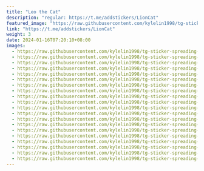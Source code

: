 ```yaml
---
title: "Leo the Cat"
description: "regular: https://t.me/addstickers/LionCat"
featured_image: "https://raw.githubusercontent.com/kylelin1998/tg-sticker-spreading-worldwide-images/main/img/222ba791-d784-4d3d-8160-ec2fc21f9c3a.jpg"
link: "https://t.me/addstickers/LionCat"
weight: 3
date: 2024-01-16T07:20:10+08:00
images:
  - https://raw.githubusercontent.com/kylelin1998/tg-sticker-spreading-worldwide-images/main/img/222ba791-d784-4d3d-8160-ec2fc21f9c3a.jpg
  - https://raw.githubusercontent.com/kylelin1998/tg-sticker-spreading-worldwide-images/main/img/d7c86be7-8190-4572-a784-b1253eaa7536.jpg
  - https://raw.githubusercontent.com/kylelin1998/tg-sticker-spreading-worldwide-images/main/img/316408cf-46c2-49bb-8d2c-15d9361e7e75.jpg
  - https://raw.githubusercontent.com/kylelin1998/tg-sticker-spreading-worldwide-images/main/img/16a942ac-83c3-477b-b8bd-1c61970c392f.jpg
  - https://raw.githubusercontent.com/kylelin1998/tg-sticker-spreading-worldwide-images/main/img/f2aaf63a-89f4-42d1-9380-e717e43caeff.jpg
  - https://raw.githubusercontent.com/kylelin1998/tg-sticker-spreading-worldwide-images/main/img/479655bf-4cfc-4a6d-ad93-6cb76fb4b49c.jpg
  - https://raw.githubusercontent.com/kylelin1998/tg-sticker-spreading-worldwide-images/main/img/0afe5cf3-25e5-4a89-996c-9405affce5f4.jpg
  - https://raw.githubusercontent.com/kylelin1998/tg-sticker-spreading-worldwide-images/main/img/84576b4b-7f67-48e6-9fc8-47204d89537c.jpg
  - https://raw.githubusercontent.com/kylelin1998/tg-sticker-spreading-worldwide-images/main/img/0586aacf-d1c5-48f5-96d8-4e96bbe2ff8b.jpg
  - https://raw.githubusercontent.com/kylelin1998/tg-sticker-spreading-worldwide-images/main/img/925f2863-b6ec-4af3-acc9-93433e491c7f.jpg
  - https://raw.githubusercontent.com/kylelin1998/tg-sticker-spreading-worldwide-images/main/img/6511769d-1ea4-4f1a-b146-7ab1ccdb7184.jpg
  - https://raw.githubusercontent.com/kylelin1998/tg-sticker-spreading-worldwide-images/main/img/047ebebb-17fc-4d09-9fb1-71e32e068b02.jpg
  - https://raw.githubusercontent.com/kylelin1998/tg-sticker-spreading-worldwide-images/main/img/dd05905e-fab1-47d8-80a0-a475146525b1.jpg
  - https://raw.githubusercontent.com/kylelin1998/tg-sticker-spreading-worldwide-images/main/img/6fa72ebd-dac1-4d19-b4f3-5d9fe73b5f59.jpg
  - https://raw.githubusercontent.com/kylelin1998/tg-sticker-spreading-worldwide-images/main/img/1f46203b-7fda-482c-b486-c19073c86ac2.jpg
  - https://raw.githubusercontent.com/kylelin1998/tg-sticker-spreading-worldwide-images/main/img/13586cd8-f909-4b42-9623-c0ff4a6a186b.jpg
  - https://raw.githubusercontent.com/kylelin1998/tg-sticker-spreading-worldwide-images/main/img/f3c7204e-2d85-475c-aacf-48e086fc1afa.jpg
  - https://raw.githubusercontent.com/kylelin1998/tg-sticker-spreading-worldwide-images/main/img/bba5270f-2052-4c20-86d5-4c91798127ac.jpg
  - https://raw.githubusercontent.com/kylelin1998/tg-sticker-spreading-worldwide-images/main/img/ddfcce99-9aa9-4325-9b1b-e56af5bfcbb1.jpg
  - https://raw.githubusercontent.com/kylelin1998/tg-sticker-spreading-worldwide-images/main/img/a1db7145-6295-4a9b-9faf-2392a6a095d6.jpg
---
```

